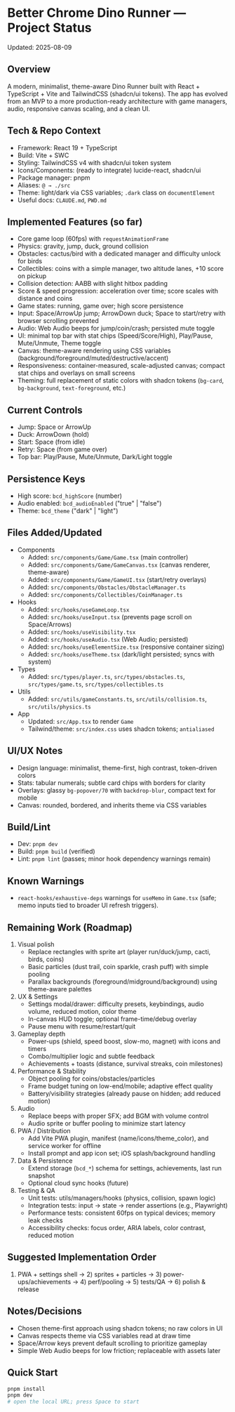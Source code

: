 # Better Chrome Dino Runner — Project Status

Updated: 2025-08-09

## Overview

A modern, minimalist, theme-aware Dino Runner built with React + TypeScript + Vite and TailwindCSS (shadcn/ui tokens). The app has evolved from an MVP to a more production-ready architecture with game managers, audio, responsive canvas scaling, and a clean UI.

## Tech & Repo Context

- Framework: React 19 + TypeScript
- Build: Vite + SWC
- Styling: TailwindCSS v4 with shadcn/ui token system
- Icons/Components: (ready to integrate) lucide-react, shadcn/ui
- Package manager: pnpm
- Aliases: `@ → ./src`
- Theme: light/dark via CSS variables; `.dark` class on `documentElement`
- Useful docs: `CLAUDE.md`, `PWD.md`

## Implemented Features (so far)

- Core game loop (60fps) with `requestAnimationFrame`
- Physics: gravity, jump, duck, ground collision
- Obstacles: cactus/bird with a dedicated manager and difficulty unlock for birds
- Collectibles: coins with a simple manager, two altitude lanes, +10 score on pickup
- Collision detection: AABB with slight hitbox padding
- Score & speed progression: acceleration over time; score scales with distance and coins
- Game states: running, game over; high score persistence
- Input: Space/ArrowUp jump; ArrowDown duck; Space to start/retry with browser scrolling prevented
- Audio: Web Audio beeps for jump/coin/crash; persisted mute toggle
- UI: minimal top bar with stat chips (Speed/Score/High), Play/Pause, Mute/Unmute, Theme toggle
- Canvas: theme-aware rendering using CSS variables (background/foreground/muted/destructive/accent)
- Responsiveness: container-measured, scale-adjusted canvas; compact stat chips and overlays on small screens
- Theming: full replacement of static colors with shadcn tokens (`bg-card`, `bg-background`, `text-foreground`, etc.)

## Current Controls

- Jump: Space or ArrowUp
- Duck: ArrowDown (hold)
- Start: Space (from idle)
- Retry: Space (from game over)
- Top bar: Play/Pause, Mute/Unmute, Dark/Light toggle

## Persistence Keys

- High score: `bcd_highScore` (number)
- Audio enabled: `bcd_audioEnabled` ("true" | "false")
- Theme: `bcd_theme` ("dark" | "light")

## Files Added/Updated

- Components
  - Added: `src/components/Game/Game.tsx` (main controller)
  - Added: `src/components/Game/GameCanvas.tsx` (canvas renderer, theme-aware)
  - Added: `src/components/Game/GameUI.tsx` (start/retry overlays)
  - Added: `src/components/Obstacles/ObstacleManager.ts`
  - Added: `src/components/Collectibles/CoinManager.ts`
- Hooks
  - Added: `src/hooks/useGameLoop.tsx`
  - Added: `src/hooks/useInput.tsx` (prevents page scroll on Space/Arrows)
  - Added: `src/hooks/useVisibility.tsx`
  - Added: `src/hooks/useAudio.tsx` (Web Audio; persisted)
  - Added: `src/hooks/useElementSize.tsx` (responsive container sizing)
  - Added: `src/hooks/useTheme.tsx` (dark/light persisted; syncs with system)
- Types
  - Added: `src/types/player.ts`, `src/types/obstacles.ts`, `src/types/game.ts`, `src/types/collectibles.ts`
- Utils
  - Added: `src/utils/gameConstants.ts`, `src/utils/collision.ts`, `src/utils/physics.ts`
- App
  - Updated: `src/App.tsx` to render `Game`
  - Tailwind/theme: `src/index.css` uses shadcn tokens; `antialiased`

## UI/UX Notes

- Design language: minimalist, theme-first, high contrast, token-driven colors
- Stats: tabular numerals; subtle card chips with borders for clarity
- Overlays: glassy `bg-popover/70` with `backdrop-blur`, compact text for mobile
- Canvas: rounded, bordered, and inherits theme via CSS variables

## Build/Lint

- Dev: `pnpm dev`
- Build: `pnpm build` (verified)
- Lint: `pnpm lint` (passes; minor hook dependency warnings remain)

## Known Warnings

- `react-hooks/exhaustive-deps` warnings for `useMemo` in `Game.tsx` (safe; memo inputs tied to broader UI refresh triggers).

## Remaining Work (Roadmap)

1. Visual polish
   - Replace rectangles with sprite art (player run/duck/jump, cacti, birds, coins)
   - Basic particles (dust trail, coin sparkle, crash puff) with simple pooling
   - Parallax backgrounds (foreground/midground/background) using theme-aware palettes
2. UX & Settings
   - Settings modal/drawer: difficulty presets, keybindings, audio volume, reduced motion, color theme
   - In-canvas HUD toggle; optional frame-time/debug overlay
   - Pause menu with resume/restart/quit
3. Gameplay depth
   - Power-ups (shield, speed boost, slow-mo, magnet) with icons and timers
   - Combo/multiplier logic and subtle feedback
   - Achievements + toasts (distance, survival streaks, coin milestones)
4. Performance & Stability
   - Object pooling for coins/obstacles/particles
   - Frame budget tuning on low-end/mobile; adaptive effect quality
   - Battery/visibility strategies (already pause on hidden; add reduced motion)
5. Audio
   - Replace beeps with proper SFX; add BGM with volume control
   - Audio sprite or buffer pooling to minimize start latency
6. PWA / Distribution
   - Add Vite PWA plugin, manifest (name/icons/theme_color), and service worker for offline
   - Install prompt and app icon set; iOS splash/background handling
7. Data & Persistence
   - Extend storage (`bcd_*`) schema for settings, achievements, last run snapshot
   - Optional cloud sync hooks (future)
8. Testing & QA
   - Unit tests: utils/managers/hooks (physics, collision, spawn logic)
   - Integration tests: input → state → render assertions (e.g., Playwright)
   - Performance tests: consistent 60fps on typical devices; memory leak checks
   - Accessibility checks: focus order, ARIA labels, color contrast, reduced motion

## Suggested Implementation Order

1. PWA + settings shell → 2) sprites + particles → 3) power-ups/achievements → 4) perf/pooling → 5) tests/QA → 6) polish & release

## Notes/Decisions

- Chosen theme-first approach using shadcn tokens; no raw colors in UI
- Canvas respects theme via CSS variables read at draw time
- Space/Arrow keys prevent default scrolling to prioritize gameplay
- Simple Web Audio beeps for low friction; replaceable with assets later

## Quick Start

```bash
pnpm install
pnpm dev
# open the local URL; press Space to start
```
